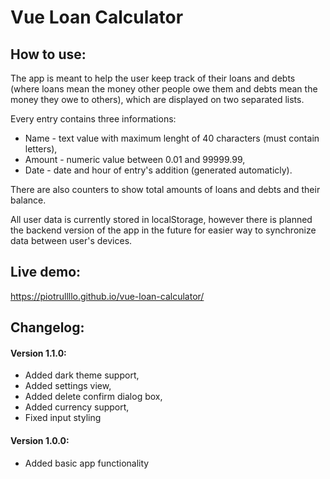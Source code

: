 # Vue Loan Calculator

## How to use:

The app is meant to help the user keep track of their loans and debts (where loans mean the money other people owe them and debts mean the money they owe to others), which are displayed on two separated lists.

Every entry contains three informations:
- Name - text value with maximum lenght of 40 characters (must contain letters),
- Amount - numeric value between 0.01 and 99999.99,
- Date - date and hour of entry's addition (generated automaticly).

There are also counters to show total amounts of loans and debts and their balance.

All user data is currently stored in localStorage, however there is planned the backend version of the app in the future for easier way to synchronize data between user's devices.

## Live demo: 
https://piotrullllo.github.io/vue-loan-calculator/

## Changelog:
#### Version 1.1.0:
- Added dark theme support,
- Added settings view,
- Added delete confirm dialog box,
- Added currency support,
- Fixed input styling
#### Version 1.0.0:
- Added basic app functionality